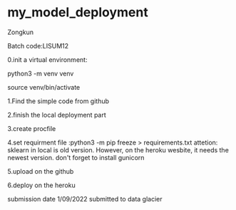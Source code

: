 # my_model_deployment
Zongkun

Batch code:LISUM12

0.init a virtual environment:

python3 -m venv venv

source venv/bin/activate

1.Find the simple code from github

2.finish the local deployment part

3.create procfile

4.set requirment file :python3 -m pip freeze > requirements.txt
attetion: 
sklearn in local is old version. However, on the heroku wesbite, it needs the newest version.
don't forget to install gunicorn

5.upload on the github

6.deploy on the heroku
 

submission date 1/09/2022
submitted to data glacier
